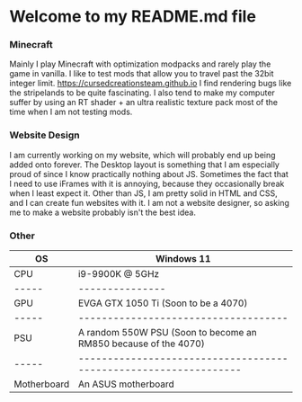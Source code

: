 # Welcome to my README.md file

### Minecraft
Mainly I play Minecraft with optimization modpacks and rarely play the game in vanilla. I like to test mods that allow you to travel past the 32bit integer limit. https://cursedcreationsteam.github.io I find rendering bugs like the stripelands to be quite fascinating. I also tend to make my computer suffer by using an RT shader + an ultra realistic texture pack most of the time when I am not testing mods.

### Website Design
I am currently working on my website, which will probably end up being added onto forever. The Desktop layout is something that I am especially proud of since I know practically nothing about JS. Sometimes the fact that I need to use iFrames with it is annoying, because they occasionally break when I least expect it. Other than JS, I am pretty solid in HTML and CSS, and I can create fun websites with it. I am not a website designer, so asking me to make a website probably isn't the best idea.

### Other
| OS  |Windows 11|
|-----|----------|
| CPU |i9-9900K @ 5GHz|
|-----|---------------|
| GPU |EVGA GTX 1050 Ti (Soon to be a 4070)|
|-----|------------------------------------|
| PSU | A random 550W PSU (Soon to become an RM850 because of the 4070)|
|-----|----------------------------------------------------------------|
|Motherboard| An ASUS motherboard |

